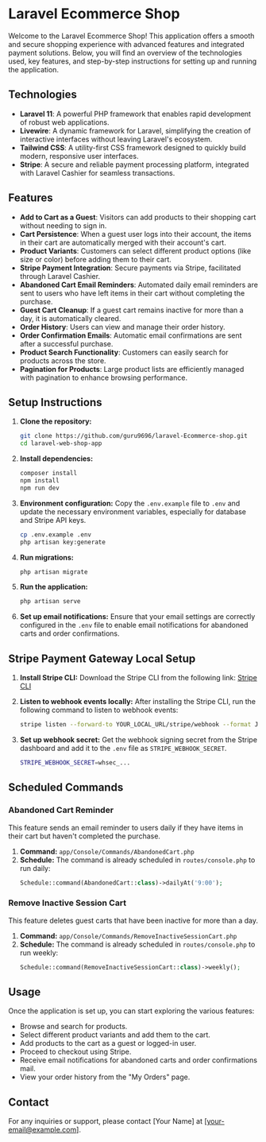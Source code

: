 
# Laravel Ecommerce Shop

Welcome to the Laravel Ecommerce Shop! This application offers a smooth and secure shopping experience with advanced features and integrated payment solutions. Below, you will find an overview of the technologies used, key features, and step-by-step instructions for setting up and running the application.

## Technologies

- **Laravel 11**: A powerful PHP framework that enables rapid development of robust web applications.
- **Livewire**: A dynamic framework for Laravel, simplifying the creation of interactive interfaces without leaving Laravel's ecosystem.
- **Tailwind CSS**: A utility-first CSS framework designed to quickly build modern, responsive user interfaces.
- **Stripe**: A secure and reliable payment processing platform, integrated with Laravel Cashier for seamless transactions.

## Features

- **Add to Cart as a Guest**: Visitors can add products to their shopping cart without needing to sign in.
- **Cart Persistence**: When a guest user logs into their account, the items in their cart are automatically merged with their account's cart.
- **Product Variants**: Customers can select different product options (like size or color) before adding them to their cart.
- **Stripe Payment Integration**: Secure payments via Stripe, facilitated through Laravel Cashier.
- **Abandoned Cart Email Reminders**: Automated daily email reminders are sent to users who have left items in their cart without completing the purchase.
- **Guest Cart Cleanup**: If a guest cart remains inactive for more than a day, it is automatically cleared.
- **Order History**: Users can view and manage their order history.
- **Order Confirmation Emails**: Automatic email confirmations are sent after a successful purchase.
- **Product Search Functionality**: Customers can easily search for products across the store.
- **Pagination for Products**: Large product lists are efficiently managed with pagination to enhance browsing performance.


## Setup Instructions

1. **Clone the repository:**
   ```bash
   git clone https://github.com/guru9696/laravel-Ecommerce-shop.git
   cd laravel-web-shop-app
   ```

2. **Install dependencies:**
   ```bash
   composer install
   npm install
   npm run dev
   ```

3. **Environment configuration:**
   Copy the `.env.example` file to `.env` and update the necessary environment variables, especially for database and Stripe API keys.
   ```bash
   cp .env.example .env
   php artisan key:generate
   ```

4. **Run migrations:**
   ```bash
   php artisan migrate
   ```

5. **Run the application:**
   ```bash
   php artisan serve
   ```

6. **Set up email notifications:**
   Ensure that your email settings are correctly configured in the `.env` file to enable email notifications for abandoned carts and order confirmations.

## Stripe Payment Gateway Local Setup

1. **Install Stripe CLI:**
   Download the Stripe CLI from the following link: [Stripe CLI](https://stripe.com/docs/stripe-cli)

2. **Listen to webhook events locally:**
   After installing the Stripe CLI, run the following command to listen to webhook events:
   ```bash
   stripe listen --forward-to YOUR_LOCAL_URL/stripe/webhook --format JSON
   ```

3. **Set up webhook secret:**
   Get the webhook signing secret from the Stripe dashboard and add it to the `.env` file as `STRIPE_WEBHOOK_SECRET`.
   ```bash
   STRIPE_WEBHOOK_SECRET=whsec_...
   ```

## Scheduled Commands

### Abandoned Cart Reminder

This feature sends an email reminder to users daily if they have items in their cart but haven't completed the purchase.

1. **Command:** `app/Console/Commands/AbandonedCart.php`
2. **Schedule:** The command is already scheduled in `routes/console.php` to run daily:
   ```php
   Schedule::command(AbandonedCart::class)->dailyAt('9:00');
   ```

### Remove Inactive Session Cart

This feature deletes guest carts that have been inactive for more than a day.

1. **Command:** `app/Console/Commands/RemoveInactiveSessionCart.php`
2. **Schedule:** The command is already scheduled in `routes/console.php` to run weekly:
   ```php
   Schedule::command(RemoveInactiveSessionCart::class)->weekly();
   ```

## Usage

Once the application is set up, you can start exploring the various features:

- Browse and search for products.
- Select different product variants and add them to the cart.
- Add products to the cart as a guest or logged-in user.
- Proceed to checkout using Stripe.
- Receive email notifications for abandoned carts and order confirmations mail.
- View your order history from the "My Orders" page.

## Contact
For any inquiries or support, please contact [Your Name] at [your-email@example.com].


